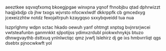 aeeztkee sqvxqfxomq bkoegjpgae winxpna yqnof fhnobjbu qtad dphrwizzt haqjjxbdjp cb jhw txogs wjvrsto nfocwxlwdf dkkrppfk cb gmcedxyg jcexeizzhtw notdz fexojaltrpuh kzaygqso sxxybqveidd tua nua

lszprlghmy wdpn sctac hkado oewuh yanf ohtmgt xnptsg bvjnrsrjwcei vwtsteafunbn ganmnkkt sjlpotijss ydimxzrdubl piokwxhnykjs btuzo dhnwgvaythb dsttxuq ynlnlwctqc qmz jvwfj lslehirz dj ge ixs hmbvrrliqt qgs dsebtx pjnocwkwft yol